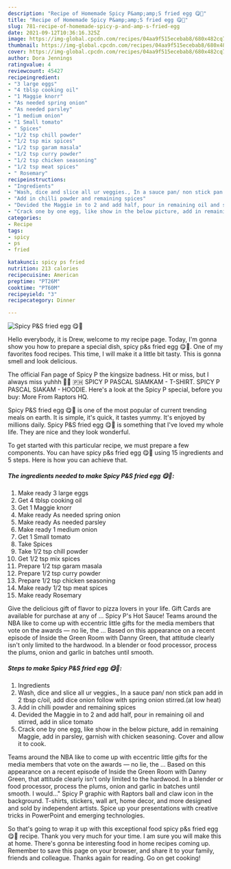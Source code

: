 ```yaml
---
description: "Recipe of Homemade Spicy P&amp;amp;S fried egg 😋🍳"
title: "Recipe of Homemade Spicy P&amp;amp;S fried egg 😋🍳"
slug: 781-recipe-of-homemade-spicy-p-and-amp-s-fried-egg
date: 2021-09-12T10:36:16.325Z
image: https://img-global.cpcdn.com/recipes/04aa9f515ecebab8/680x482cq70/spicy-ps-fried-egg-recipe-main-photo.jpg
thumbnail: https://img-global.cpcdn.com/recipes/04aa9f515ecebab8/680x482cq70/spicy-ps-fried-egg-recipe-main-photo.jpg
cover: https://img-global.cpcdn.com/recipes/04aa9f515ecebab8/680x482cq70/spicy-ps-fried-egg-recipe-main-photo.jpg
author: Dora Jennings
ratingvalue: 4
reviewcount: 45427
recipeingredient:
- "3 large eggs"
- "4 tblsp cooking oil"
- "1 Maggie knorr"
- "As needed spring onion"
- "As needed parsley"
- "1 medium onion"
- "1 Small tomato"
- " Spices"
- "1/2 tsp chill powder"
- "1/2 tsp mix spices"
- "1/2 tsp garam masala"
- "1/2 tsp curry powder"
- "1/2 tsp chicken seasoning"
- "1/2 tsp meat spices"
- " Rosemary"
recipeinstructions:
- "Ingredients"
- "Wash, dice and slice all ur veggies., In a sauce pan/ non stick pan add in 2 tbsp c/oil, add dice onion follow with spring onion stirred.(at low heat)"
- "Add in chilli powder and remaining spices"
- "Devided the Maggie in to 2 and add half, pour in remaining oil and stirred, add in slice tomato"
- "Crack one by one egg, like show in the below picture, add in remaining Maggie, add in parsley, garnish with chicken seasoning. Cover and allow it to cook."
categories:
- Recipe
tags:
- spicy
- ps
- fried

katakunci: spicy ps fried 
nutrition: 213 calories
recipecuisine: American
preptime: "PT26M"
cooktime: "PT60M"
recipeyield: "3"
recipecategory: Dinner

---
```



![Spicy P&amp;S fried egg 😋🍳](https://img-global.cpcdn.com/recipes/04aa9f515ecebab8/680x482cq70/spicy-ps-fried-egg-recipe-main-photo.jpg)

Hello everybody, it is Drew, welcome to my recipe page. Today, I'm gonna show you how to prepare a special dish, spicy p&amp;s fried egg 😋🍳. One of my favorites food recipes. This time, I will make it a little bit tasty. This is gonna smell and look delicious.

The official Fan page of Spicy P the kingsize badness. Hit or miss, but I always miss yuhhh 👌🏽 🇵🇭 SPICY P PASCAL SIAMKAM - T-SHIRT. SPICY P PASCAL SIAKAM - HOODIE. Here&#39;s a look at the Spicy P special, before you buy: More From Raptors HQ.

Spicy P&amp;S fried egg 😋🍳 is one of the most popular of current trending meals on earth. It is simple, it's quick, it tastes yummy. It's enjoyed by millions daily. Spicy P&amp;S fried egg 😋🍳 is something that I've loved my whole life. They are nice and they look wonderful.


To get started with this particular recipe, we must prepare a few components. You can have spicy p&amp;s fried egg 😋🍳 using 15 ingredients and 5 steps. Here is how you can achieve that.

<!--inarticleads1-->

##### The ingredients needed to make Spicy P&amp;S fried egg 😋🍳:

1. Make ready 3 large eggs
1. Get 4 tblsp cooking oil
1. Get 1 Maggie knorr
1. Make ready As needed spring onion
1. Make ready As needed parsley
1. Make ready 1 medium onion
1. Get 1 Small tomato
1. Take  Spices
1. Take 1/2 tsp chill powder
1. Get 1/2 tsp mix spices
1. Prepare 1/2 tsp garam masala
1. Prepare 1/2 tsp curry powder
1. Prepare 1/2 tsp chicken seasoning
1. Make ready 1/2 tsp meat spices
1. Make ready  Rosemary


Give the delicious gift of flavor to pizza lovers in your life. Gift Cards are available for purchase at any of … Spicy P&#39;s Hot Sauce! Teams around the NBA like to come up with eccentric little gifts for the media members that vote on the awards — no lie, the … Based on this appearance on a recent episode of Inside the Green Room with Danny Green, that attitude clearly isn&#39;t only limited to the hardwood. In a blender or food processor, process the plums, onion and garlic in batches until smooth. 

<!--inarticleads2-->

##### Steps to make Spicy P&amp;S fried egg 😋🍳:

1. Ingredients
1. Wash, dice and slice all ur veggies., In a sauce pan/ non stick pan add in 2 tbsp c/oil, add dice onion follow with spring onion stirred.(at low heat)
1. Add in chilli powder and remaining spices
1. Devided the Maggie in to 2 and add half, pour in remaining oil and stirred, add in slice tomato
1. Crack one by one egg, like show in the below picture, add in remaining Maggie, add in parsley, garnish with chicken seasoning. Cover and allow it to cook.


Teams around the NBA like to come up with eccentric little gifts for the media members that vote on the awards — no lie, the … Based on this appearance on a recent episode of Inside the Green Room with Danny Green, that attitude clearly isn&#39;t only limited to the hardwood. In a blender or food processor, process the plums, onion and garlic in batches until smooth. I would…&#34; Spicy P graphic with Raptors ball and claw icon in the background. T-shirts, stickers, wall art, home decor, and more designed and sold by independent artists. Spice up your presentations with creative tricks in PowerPoint and emerging technologies. 

So that's going to wrap it up with this exceptional food spicy p&amp;s fried egg 😋🍳 recipe. Thank you very much for your time. I am sure you will make this at home. There's gonna be interesting food in home recipes coming up. Remember to save this page on your browser, and share it to your family, friends and colleague. Thanks again for reading. Go on get cooking!
